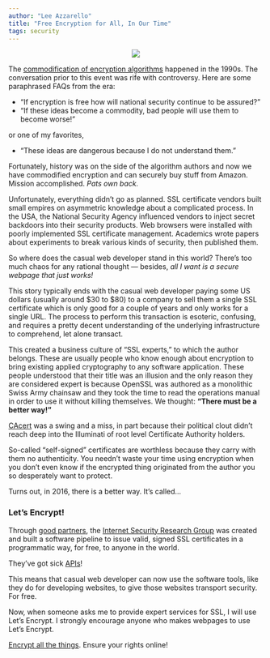 ```yaml
---
author: "Lee Azzarello"
title: "Free Encryption for All, In Our Time"
tags: security
---
```


<div class="separator" style="clear: both; text-align: center;"><img border="0" src="/blog/2016/06/27/free-encryption-for-all/LAblog.jpg"/></div>

The [commodification of encryption algorithms](https://en.wikipedia.org/wiki/Cryptography#Export_controls) happened in the 1990s. The conversation prior to this event was rife with controversy. Here are some paraphrased FAQs from the era:

- “If encryption is free how will national security continue to be assured?”
- “If these ideas become a commodity, bad people will use them to become worse!”

or one of my favorites,

- “These ideas are dangerous because I do not understand them.”

Fortunately, history was on the side of the algorithm authors and now we have commodified encryption and can securely buy stuff from Amazon. Mission accomplished. <em>Pats own back.</em>

Unfortunately, everything didn’t go as planned. SSL certificate vendors built small empires on asymmetric knowledge about a complicated process. In the USA, the National Security Agency influenced vendors to inject secret backdoors into their security products. Web browsers were installed with poorly implemented SSL certificate management. Academics wrote papers about experiments to break various kinds of security, then published them.

So where does the casual web developer stand in this world? There’s too much chaos for any rational thought — besides, <em>all I want is a secure webpage that just works!</em>

This story typically ends with the casual web developer paying some US dollars (usually around $30 to $80) to a company to sell them a single SSL certificate which is only good for a couple of years and only works for a single URL. The process to perform this transaction is esoteric, confusing, and requires a pretty decent understanding of the underlying infrastructure to comprehend, let alone transact.

This created a business culture of “SSL experts,” to which the author belongs. These are usually people who know enough about encryption to bring existing applied cryptography to any software application. These people understood that their title was an illusion and the only reason they are considered expert is because OpenSSL was authored as a monolithic Swiss Army chainsaw and they took the time to read the operations manual in order to use it without killing themselves. We thought: <strong>“There must be a better way!”</strong>

[CAcert](http://www.cacert.org) was a swing and a miss, in part because their political clout didn’t reach deep into the Illuminati of root level Certificate Authority holders.

So-called “self-signed” certificates are worthless because they carry with them no authenticity. You needn’t waste your time using encryption when you don’t even know if the encrypted thing originated from the author you so desperately want to protect.

Turns out, in 2016, there is a better way. It’s called...

### Let’s Encrypt!

Through [good partners](https://letsencrypt.org/sponsors/), the [Internet Security Research Group](https://letsencrypt.org/isrg/) was created and built a software pipeline to issue valid, signed SSL certificates in a programmatic way, for free, to anyone in the world.

They’ve got sick [APIs](https://letsencrypt.readthedocs.io/en/latest/)!

This means that casual web developer can now use the software tools, like they do for developing websites, to give those websites transport security. For free.

Now, when someone asks me to provide expert services for SSL, I will use Let’s Encrypt. I strongly encourage anyone who makes webpages to use Let’s Encrypt.

[Encrypt all the things](https://encryptallthethings.net). Ensure your rights online!
